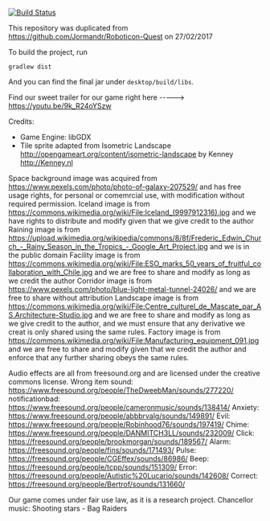 [![Build Status](https://travis-ci.org/SEPR-TopRight/RoboticonQuest2.svg?branch=master)](https://travis-ci.org/SEPR-TopRight/RoboticonQuest2)

This repository was duplicated from https://github.com/Jormandr/Roboticon-Quest on 27/02/2017

To build the project, run

    gradlew dist

And you can find the final jar under `desktop/build/libs`.

Find our sweet trailer for our game right here -----> https://youtu.be/9k_R24oYSzw

Credits:
- Game Engine: libGDX
- Tile sprite adapted from
  Isometric Landscape <http://opengameart.org/content/isometric-landscape>
  by Kenney <http://Kenney.nl>

Space background image was acquired from https://www.pexels.com/photo/photo-of-galaxy-207529/ and has free usage rights,
for personal or comemrcial use, with modification without required permission.
Iceland image is from https://commons.wikimedia.org/wiki/File:Iceland_(9997912316).jpg and we have rights to distribute and modify given that we give credit to the author
Raining image is from https://upload.wikimedia.org/wikipedia/commons/8/8f/Frederic_Edwin_Church_-_Rainy_Season_in_the_Tropics_-_Google_Art_Project.jpg and we is in the public domain
Facility image is from https://commons.wikimedia.org/wiki/File:ESO_marks_50_years_of_fruitful_collaboration_with_Chile.jpg and we are free to share and modify as long as we credit the author
Corridor image is from https://www.pexels.com/photo/blue-light-metal-tunnel-24026/ and we are free to share without attribution
Landscape image is from https://commons.wikimedia.org/wiki/File:Centre_culturel_de_Mascate_par_AS.Architecture-Studio.jpg and we are free to share and modify as long as we give credit to the author, and we must ensure that any derivative we creat is only shared using the same rules.
Factory image is from https://commons.wikimedia.org/wiki/File:Manufacturing_equipment_091.jpg and we are free to share and modify given that we credit the author and enforce that any further sharing obeys the same rules.

Audio effects are all from freesound.org and are licensed under the creative commons license. 
Wrong item sound: https://www.freesound.org/people/TheDweebMan/sounds/277220/ 
notificationbad: https://www.freesound.org/people/cameronmusic/sounds/138414/ 
Anxiety: https://www.freesound.org/people/abbbrvalg/sounds/149891/ 
Evil: https://www.freesound.org/people/Robinhood76/sounds/197419/
Chime: https://www.freesound.org/people/DANMITCH3LL/sounds/232009/ 
Click: https://freesound.org/people/brookmorgan/sounds/189567/ 
Alarm: https://freesound.org/people/fins/sounds/171493/ 
Pulse: https://freesound.org/people/CGEffex/sounds/86986/
Beep: https://freesound.org/people/tcpp/sounds/151309/ 
Error: https://freesound.org/people/Autistic%20Lucario/sounds/142608/ 
Correct: https://freesound.org/people/Bertrof/sounds/131660/

Our game comes under fair use law, as it is a research project.
Chancellor music: Shooting stars - Bag Raiders 

